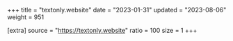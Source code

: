 +++
title = "textonly.website"
date = "2023-01-31"
updated = "2023-08-06"
weight = 951

[extra]
source = "https://textonly.website"
ratio = 100
size = 1
+++
